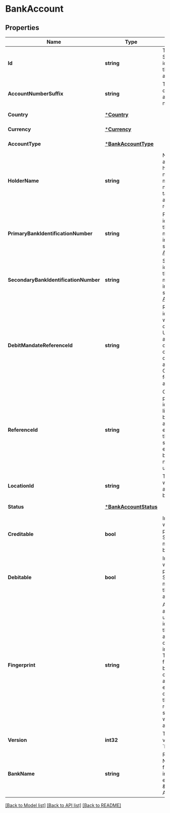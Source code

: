 # BankAccount

## Properties
Name | Type | Description | Notes
------------ | ------------- | ------------- | -------------
**Id** | **string** | The unique, Square-issued identifier for the bank account. | [default to null]
**AccountNumberSuffix** | **string** | The last few digits of the account number. | [default to null]
**Country** | [***Country**](Country.md) |  | [default to null]
**Currency** | [***Currency**](Currency.md) |  | [default to null]
**AccountType** | [***BankAccountType**](BankAccountType.md) |  | [default to null]
**HolderName** | **string** | Name of the account holder. This name must match the name  on the targeted bank account record. | [default to null]
**PrimaryBankIdentificationNumber** | **string** | Primary identifier for the bank. For more information, see  [Bank Accounts API](https://developer.squareup.com/docs/bank-accounts-api). | [default to null]
**SecondaryBankIdentificationNumber** | **string** | Secondary identifier for the bank. For more information, see  [Bank Accounts API](https://developer.squareup.com/docs/bank-accounts-api). | [optional] [default to null]
**DebitMandateReferenceId** | **string** | Reference identifier that will be displayed to UK bank account owners when collecting direct debit authorization. Only required for UK bank accounts. | [optional] [default to null]
**ReferenceId** | **string** | Client-provided identifier for linking the banking account to an entity in a third-party system (for example, a bank account number or a user identifier). | [optional] [default to null]
**LocationId** | **string** | The location to which the bank account belongs. | [optional] [default to null]
**Status** | [***BankAccountStatus**](BankAccountStatus.md) |  | [default to null]
**Creditable** | **bool** | Indicates whether it is possible for Square to send money to this bank account. | [default to null]
**Debitable** | **bool** | Indicates whether it is possible for Square to take money from this  bank account. | [default to null]
**Fingerprint** | **string** | A Square-assigned, unique identifier for the bank account based on the account information. The account fingerprint can be used to compare account entries and determine if the they represent the same real-world bank account. | [optional] [default to null]
**Version** | **int32** | The current version of the &#x60;BankAccount&#x60;. | [optional] [default to null]
**BankName** | **string** | Read only. Name of actual financial institution.  For example \&quot;Bank of America\&quot;. | [optional] [default to null]

[[Back to Model list]](../README.md#documentation-for-models) [[Back to API list]](../README.md#documentation-for-api-endpoints) [[Back to README]](../README.md)


